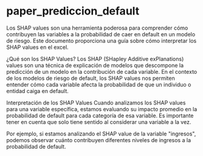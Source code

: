 # paper_prediccion_default

Los SHAP values son una herramienta poderosa para comprender cómo contribuyen las variables a la probabilidad de caer en default
en un modelo de riesgo. Este documento proporciona una guía sobre cómo interpretar los SHAP values en el excel.


¿Qué son los SHAP Values?
Los SHAP (SHapley Additive exPlanations) values son una técnica de explicación de modelos que descompone la predicción de un 
modelo en la contribución de cada variable. En el contexto de los modelos de riesgo de default, los SHAP values nos permiten 
entender cómo cada variable afecta la probabilidad de que un individuo o entidad caiga en default.


Interpretación de los SHAP Values
Cuando analizamos los SHAP values para una variable específica, estamos evaluando su impacto promedio en la probabilidad de 
default para cada categoría de esa variable. Es importante tener en cuenta que solo tiene sentido al considerar una 
variable a la vez.

Por ejemplo, si estamos analizando el SHAP value de la variable "ingresos", podemos observar cuánto contribuyen 
diferentes niveles de ingresos a la probabilidad de default. 
